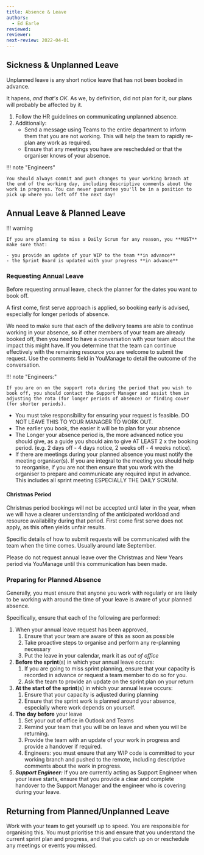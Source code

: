 ```yaml
---
title: Absence & Leave
authors: 
  - Ed Earle
reviewed: 
reviewer:
next-review: 2022-04-01
---
```


## Sickness & Unplanned Leave

Unplanned leave is any short notice leave that has not been booked in advance. 

It hapens, _and that's OK_. As we, by definition, did not plan for it, our plans will probably be affected by it.

1. Follow the HR guidelines on communicating unplanned absence.
1. Additionally:
    - Send a message using Teams to the entire department to inform them that you are not working. This will help the team to rapidly re-plan any work as required.
    - Ensure that any meetings you have are rescheduled or that the organiser knows of your absence.

!!! note "Engineers"

    You should always commit and push changes to your working branch at the end of the working day, including descriptive comments about the work in progress. You can never guarantee you'll be in a position to pick up where you left off the next day!

## Annual Leave & Planned Leave

!!! warning

    If you are planning to miss a Daily Scrum for any reason, you **MUST** make sure that:
    
    - you provide an update of your WIP to the team **in advance** 
    - the Sprint Board is updated with your progress **in advance** 

### Requesting Annual Leave

Before requesting annual leave, check the planner for the dates you want to book off.

A first come, first serve approach is applied, so booking early is advised, especially for longer periods of absence.

We need to make sure that each of the delivery teams are able to continue working in your absence, so if other members of your team are already booked off, then you need to have a conversation with your team about the impact this might have. If you determine that the team can continue effectively with the remaining resource you are welcome to submit the request. Use the comments field in YouManage to detail the outcome of the conversation. 

!!! note "Engineers:"

    If you are on on the support rota during the period that you wish to book off, you should contact the Support Manager and assist them in adjusting the rota (for longer periods of absence) or finding cover (for shorter periods).

- You must take responsibility for ensuring your request is feasible. DO NOT LEAVE THIS TO YOUR MANAGER TO WORK OUT.
- The earlier you book, the easier it will be to plan for your absence
- The Longer your absence period is, the more advanced notice you should give, as a guide you should aim to give AT LEAST 2 x the booking period. (e.g. 2 days off - 4 days notice, 2 weeks off - 4 weeks notice).
- If there are meetings during your planned absence you must notify the meeting organiser(s). If you are integral to the meeting you should help to reorganise, if you are not then ensure that you work with the organiser to prepare and communicate any required input in advance. This includes all sprint meeting ESPECIALLY THE DAILY SCRUM.

#### Christmas Period

Christmas period bookings will not be accepted until later in the year, when we will have a clearer understanding of the anticipated workload and resource availability during that period. First come first serve does not apply, as this often yields unfair results.

Specific details of how to submit requests will be communicated with the team when the time comes. Usually around late September.

Please do not request annual leave over the Christmas and New Years period via YouManage until this communication has been made.

### Preparing for Planned Absence

Generally, you must ensure that anyone you work with regularly or are likely to be working with around the time of your leave is aware of your planned absence.

Specifically, ensure that each of the following are performed:

1. When your annual leave request has been approved, 
    1. Ensure that your team are aware of this as soon as possible
    1. Take proactive steps to organise and perform any re-planning necessary
    1. Put the leave in your calendar, mark it as _out of office_
1. **Before the sprint**(s) in which your annual leave occurs:
    1. If you are going to miss sprint planning, ensure that your capacity is recorded in advance or request a team member to do so for you.
    1. Ask the team to provide an update on the sprint plan on your return
1. **At the start of the sprint**(s) in which your annual leave occurs:
    1. Ensure that your capacity is adjusted during planning
    1. Ensure that the sprint work is planned around your absence, especially where work depends on yourself.
1. **The day before** your leave
    1. Set your out of office in Outlook and Teams
    1. Remind your team that you will be on leave and when you will be returning.
    1. Provide the team with an update of your work in progress and provide a handover if required.
    1. Engineers: you must ensure that any WIP code is committed to your working branch and pushed to the remote, including descriptive comments about the work in progress.
1. **_Support Engineer:_** If you are currently acting as Support Engineer when your leave starts, ensure that you provide a clear and complete handover to the Support Manager and the engineer who is covering during your leave.

## Returning from Planned/Unplanned Leave

Work with your team to get yourself up to speed. You are responsible for organising this. You must prioritise this and ensure that you understand the current sprint plan and progress, and that you catch up on or reschedule any meetings or events you missed.
